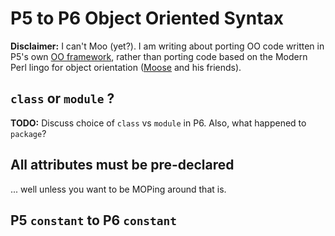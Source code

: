 P5 to P6 Object Oriented Syntax
===
**Disclaimer:** I can't Moo (yet?). I am writing about porting OO code written in P5's own [OO framework](http://perldoc.perl.org/perlootut.html),
rather than porting code based on the Modern Perl lingo for object orientation ([Moose](http://moose.iinteractive.com/) and his friends).

## ```class``` or ```module``` ?

**TODO:** Discuss choice of ```class``` vs ```module``` in P6. Also, what happened to ```package```?

## All attributes must be pre-declared

 ... well unless you want to be MOPing around that is.
 
## P5 ```constant``` to P6 ```constant```

## 

